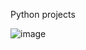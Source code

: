 Python projects

![image](https://www.google.com/imgres?imgurl=https%3A%2F%2Fupload.wikimedia.org%2Fwikipedia%2Fcommons%2Fthumb%2Fc%2Fc3%2FPython-logo-notext.svg%2F1200px-Python-logo-notext.svg.png&tbnid=GoXB3tma5wjkyM&vet=12ahUKEwihh_Kdger9AhWiUKQEHSS-BQMQMygFegUIARDvAQ..i&imgrefurl=https%3A%2F%2Fen.wikipedia.org%2Fwiki%2FPython_(programming_language)&docid=3wRBXLyvECcz0M&w=1200&h=1315&itg=1&q=python%20programming&ved=2ahUKEwihh_Kdger9AhWiUKQEHSS-BQMQMygFegUIARDvAQ)
